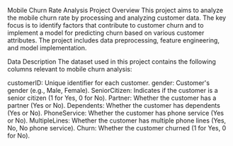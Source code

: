 Mobile Churn Rate Analysis
Project Overview
This project aims to analyze the mobile churn rate by processing and analyzing customer data. The key focus is to identify factors that contribute to customer churn and to implement a model for predicting churn based on various customer attributes. The project includes data preprocessing, feature engineering, and model implementation.

Data Description
The dataset used in this project contains the following columns relevant to mobile churn analysis:

customerID: Unique identifier for each customer.
gender: Customer's gender (e.g., Male, Female).
SeniorCitizen: Indicates if the customer is a senior citizen (1 for Yes, 0 for No).
Partner: Whether the customer has a partner (Yes or No).
Dependents: Whether the customer has dependents (Yes or No).
PhoneService: Whether the customer has phone service (Yes or No).
MultipleLines: Whether the customer has multiple phone lines (Yes, No, No phone service).
Churn: Whether the customer churned (1 for Yes, 0 for No).
